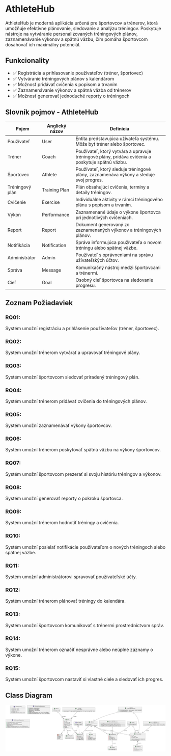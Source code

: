 # AthleteHub

AthleteHub je moderná aplikácia určená pre športovcov a trénerov, ktorá umožňuje efektívne plánovanie, sledovanie a analýzu tréningov. Poskytuje nástroje na vytváranie personalizovaných tréningových plánov, zaznamenávanie výkonov a spätnú väzbu, čím pomáha športovcom dosahovať ich maximálny potenciál.

## Funkcionality
- ✅ Registrácia a prihlasovanie používateľov (tréner, športovec)
- ✅ Vytváranie tréningových plánov s kalendárom
- ✅ Možnosť pridávať cvičenia s popisom a trvaním
- ✅ Zaznamenávanie výkonov a spätná väzba od trénerov
- ✅ Možnosť generovať jednoduché reporty o tréningoch

## Slovník pojmov - AthleteHub

| Pojem | Anglický názov | Definícia |
|---|---|---|
| Používateľ | User | Entita predstavujúca užívateľa systému. Môže byť tréner alebo športovec. |
| Tréner | Coach | Používateľ, ktorý vytvára a upravuje tréningové plány, pridáva cvičenia a poskytuje spätnú väzbu. |
| Športovec | Athlete | Používateľ, ktorý sleduje tréningové plány, zaznamenáva výkony a sleduje svoj progres. |
| Tréningový plán | Training Plan | Plán obsahujúci cvičenia, termíny a detaily tréningov. |
| Cvičenie | Exercise | Individuálne aktivity v rámci tréningového plánu s popisom a trvaním. |
| Výkon | Performance | Zaznamenané údaje o výkone športovca pri jednotlivých cvičeniach. |
| Report | Report | Dokument generovaný zo zaznamenaných výkonov a tréningových plánov. |
| Notifikácia | Notification | Správa informujúca používateľa o novom tréningu alebo spätnej väzbe. |
| Administrátor | Admin | Používateľ s oprávneniami na správu užívateľských účtov. |
| Správa | Message | Komunikačný nástroj medzi športovcami a trénermi. |
| Cieľ | Goal | Osobný cieľ športovca na sledovanie progresu. |

## Zoznam Požiadaviek

### RQ01:
Systém umožní registráciu a prihlásenie používateľov (tréner, športovec).

### RQ02:
Systém umožní trénerom vytvárať a upravovať tréningové plány.

### RQ03:
Systém umožní športovcom sledovať priradený tréningový plán.

### RQ04:
Systém umožní trénerom pridávať cvičenia do tréningových plánov.

### RQ05:
Systém umožní zaznamenávať výkony športovcov.

### RQ06:
Systém umožní trénerom poskytovať spätnú väzbu na výkony športovcov.

### RQ07:
Systém umožní športovcom prezerať si svoju históriu tréningov a výkonov.

### RQ08:
Systém umožní generovať reporty o pokroku športovca.

### RQ09:
Systém umožní trénerom hodnotiť tréningy a cvičenia.

### RQ10:
Systém umožní posielať notifikácie používateľom o nových tréningoch alebo spätnej väzbe.

### RQ11:
Systém umožní administrátorovi spravovať používateľské účty.

### RQ12:
Systém umožní trénerom plánovať tréningy do kalendára.

### RQ13:
Systém umožní športovcom komunikovať s trénermi prostredníctvom správ.

### RQ14:
Systém umožní trénerom označiť nesprávne alebo neúplné záznamy o výkone.

### RQ15:
Systém umožní športovcom nastaviť si vlastné ciele a sledovať ich progres.


## Class Diagram

![image alt](https://github.com/MichalBelan/AthleteHub/blob/c79df16b3150cfdc62566d7275028473bbaccaf9/classDiagram_final.png)

